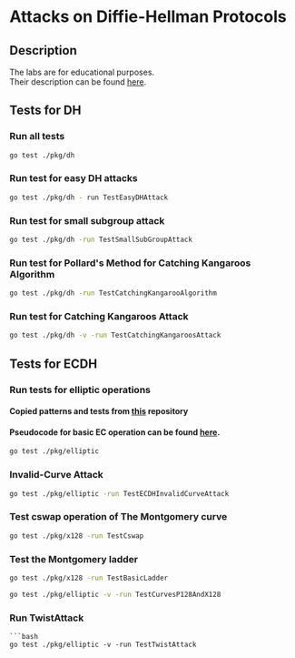 # Attacks on Diffie-Hellman Protocols
## Description
The labs are for educational purposes.\
Their description can be found [here](https://gist.github.com/arkadiyt/5b33bed653ce1dc26e1df9c249d8919e).
## Tests for DH
### Run all tests
```bash
go test ./pkg/dh
```

### Run test for easy DH attacks
```bash
go test ./pkg/dh - run TestEasyDHAttack
```

### Run test for small subgroup attack
```bash
go test ./pkg/dh -run TestSmallSubGroupAttack
```

### Run test for Pollard's Method for Catching Kangaroos Algorithm
```bash
go test ./pkg/dh -run TestCatchingKangarooAlgorithm
```

[comment]: <> (### Run test for Catching Kangaroos Attack in quick mode)

[comment]: <> (#### In this case we truncate the Bobs private key, a border&#40;right one&#41; of indexes in kangaroo algorithm to uint64Max. )

[comment]: <> (```bash)

[comment]: <> (go test ./pkg/dh -run TestCatchingKangaroosAttackQuick)

[comment]: <> (```)

### Run test for Catching Kangaroos Attack
```bash
go test ./pkg/dh -v -run TestCatchingKangaroosAttack
```

## Tests for ECDH
### Run tests for elliptic operations
#### Copied patterns and tests from [this](https://github.com/dnkolegov/dhpals/tree/master/elliptic) repository
#### Pseudocode for basic EC operation can be found [here](https://en.wikipedia.org/wiki/Elliptic_curve_point_multiplication).
```bash
go test ./pkg/elliptic
```

### Invalid-Curve Attack
```bash
go test ./pkg/elliptic -run TestECDHInvalidCurveAttack
```

### Test cswap operation of The Montgomery curve
```bash
go test ./pkg/x128 -run TestCswap
```

### Test the Montgomery ladder
```bash
go test ./pkg/x128 -run TestBasicLadder
```
```bash
go test ./pkg/elliptic -v -run TestCurvesP128AndX128 
```

### Run TwistAttack

```
```bash
go test ./pkg/elliptic -v -run TestTwistAttack 
```